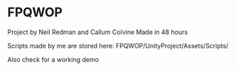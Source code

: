 # FPQWOP

Project by Neil Redman and Callum Colvine
Made in 48 hours

Scripts made by me are stored here:
FPQWOP/UnityProject/Assets/Scripts/

Also check for a working demo
